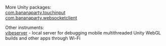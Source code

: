 More Unity packages:  
[com.bananaparty.touchinput](https://github.com/forcepusher/com.bananaparty.touchinput)  
[com.bananaparty.websocketclient](https://github.com/forcepusher/com.bananaparty.websocketclient)  
  
Other instruments:  
[vibeserver](https://gist.github.com/forcepusher/4c4cf4a8d9e390e4f224f4f31c348672) - local server for debugging mobile multithreaded Unity WebGL builds and other apps through Wi-Fi
